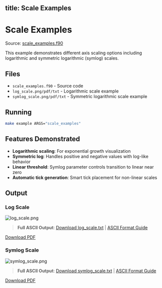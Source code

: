 title: Scale Examples
---

# Scale Examples

Source: [scale_examples.f90](https://github.com/lazy-fortran/fortplot/blob/main/example/fortran/scale_examples/scale_examples.f90)

This example demonstrates different axis scaling options including logarithmic and symmetric logarithmic (symlog) scales.

## Files

- `scale_examples.f90` - Source code
- `log_scale.png/pdf/txt` - Logarithmic scale example
- `symlog_scale.png/pdf/txt` - Symmetric logarithmic scale example

## Running

```bash
make example ARGS="scale_examples"
```

## Features Demonstrated

- **Logarithmic scaling**: For exponential growth visualization
- **Symmetric log**: Handles positive and negative values with log-like behavior
- **Linear threshold**: Symlog parameter controls transition to linear near zero
- **Automatic tick generation**: Smart tick placement for non-linear scales

## Output

### Log Scale

![log_scale.png](../../media/examples/scale_examples/log_scale.png)

<!-- ASCII preview removed to keep pages concise; full ASCII linked below. -->

> **Full ASCII Output**: [Download log_scale.txt](../../media/examples/scale_examples/log_scale.txt) | [ASCII Format Guide](../ascii_output_format.md)

[Download PDF](../../media/examples/scale_examples/log_scale.pdf)

### Symlog Scale

![symlog_scale.png](../../media/examples/scale_examples/symlog_scale.png)

<!-- ASCII preview removed to keep pages concise; full ASCII linked below. -->

> **Full ASCII Output**: [Download symlog_scale.txt](../../media/examples/scale_examples/symlog_scale.txt) | [ASCII Format Guide](../ascii_output_format.md)

[Download PDF](../../media/examples/scale_examples/symlog_scale.pdf)
